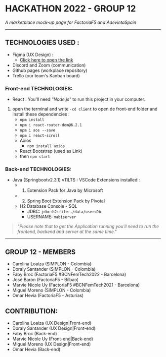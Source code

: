 # HACKATHON 2022 - GROUP 12
 _A marketplace mock-up page for FactoriaF5 and AdevintaSpain_ 
- - - -
## TECHNOLOGIES USED :
- Figma (UX Design) :
    - [Click here to open the link](https://www.figma.com/file/pENNcuM5FWjmTFRUWvjRbN/BeNatural?node-id=0%3A1)
- Discord and Zoom (communication)
- Github pages (workplace repository)
- Trello (our team's Kanban board)
### Front-end TECHNOLOGIES:
-  React : 
 You'll need _"Node.js"_ to run this project in your computer. 
 1. open the terminal and write `-cd client` to open de front-end folder and install these dependencies  :   
    - `npm install`
    - `npm i react-router-dom@6.2.1`
    - `npm i aos --save`
    - `npm i react-scroll`
    - Axios
      -  `npm install axios`  
    - React Bootstrap (used as Link)
    - then `npm start`
### Back-end TECHNOLOGIES:
- Java (Springbootv2.3.1) v11LTS :
   VSCode Extensions installed :   
    - 1. Extension Pack for Java by Microsoft
    - 2.  Spring Boot Extension Pack by Pivotal
    - H2 Database Console - SQL
      - JDBC: `jdbc:h2:file:./data/usersDb` 
      - USERNAME: `mabiserver`
 > _"Please note that to get the Application running you'll need to run the frontend, backend and server at the same time."_
- - - -
## GROUP 12 - MEMBERS
- Carolina Loaiza (SIMPLON - Colombia)
- Doraly Santander (SIMPLON - Colombia)
- Faby Broc (FactoriaF5 #BCNFemTech2022 - Barcelona)
- José Barón (FactoriaF5 - Bilbao)
- Marvie Nicole Uy (FactoriaF5 #BCNFemTech2021 - Barcelona)
- Miguel Moreno (SIMPLON - Colombia)
- Omar Hevia (FactoriaF5 - Asturías)

## CONTRIBUTION: 
- Carolina Loaiza (UX Design|Front-end)
- Doraly Santander (UX Design|Front-end)
- Faby Broc (Back-end)
- Marvie Nicole Uy (Front-end|Back-end)
- Miguel Moreno (UX Design|Front-end)
- Omar Hevia (Back-end)

